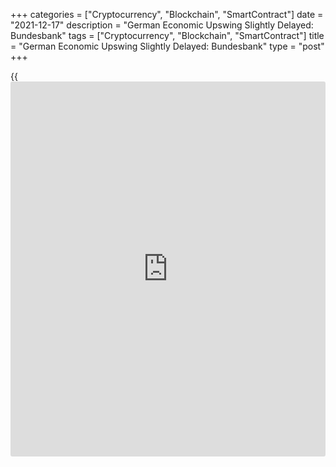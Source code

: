 +++
categories = ["Cryptocurrency", "Blockchain", "SmartContract"]
date = "2021-12-17"
description = "German Economic Upswing Slightly Delayed: Bundesbank"
tags = ["Cryptocurrency", "Blockchain", "SmartContract"]
title = "German Economic Upswing Slightly Delayed: Bundesbank"
type = "post"
+++

{{<iframe id="large-banner" src="https://www.bounty.group/#slide=28.0" width="100%" height="600" scrolling="no" style="border: 0px solid rgb(216, 221, 230); border-radius: 3px;">}}

The German [economy][1] is set to grow less than anticipated in June as
pandemic-related restrictions and supply bottlenecks for intermediate
goods weighed on activity, Bundesbank said in its biannual projections
on Friday.

The largest euro area economy will experience a setback in the final
quarter of 2021 and the first quarter of 2022 on account of the
pandemic, but is set to pick up significant momentum again in spring of
next year, the bank noted.

"The upswing has been slightly delayed," said Bundesbank President Jens
Weidmann.

The economy is forecast to grow 4.2 percent in 2022 instead of 5.2
percent projected in June. Similarly, the outlook for this year was
trimmed to 2.5 percent from 3.7 percent.

For 2023, the bank forecast 3.2 percent growth, up from the previous
outlook of 1.7 percent.

Bundesbank projected inflation to remain above 2 percent throughout the
forecast period.

"The risks for the inflation rate are skewed to the upside, both in
Germany and in the euro area as a whole," Weidmann said.

On average over the coming year, the inflation rate is forecast to rise
further to 3.6 percent before easing to 2.2 percent in 2023. In June,
the bank had expected inflation to ease to 1.8 percent in 2022 and to
1.7 percent in 2023.

For comments and feedback [contact](https://www.playgroundfx.com/contact/): editorial@rtt[news](https://www.letsplayfx.com/blog/forex-news-website/).com

[Economic News][1]

 **What parts of the world are seeing the best (and worst) economic
performances lately? Click[here][2] to check out our [Econ Scorecard][2]
and find out! See up-to-the-moment [ranking](https://www.playgroundfx.com/blog/crypto-exchange-ranking/)s for the best and worst
performers in [GDP][3], [unemployment rate][4], [inflation][5] and much
more.**

   1. www.rtt[news](https://www.letsplayfx.com/blog/forex-news-website/).com/Content/EconomicNews.aspx
   2. www.rtt[news](https://www.letsplayfx.com/blog/forex-news-website/).com/economic-scorecard/world-rank/unemployment-rate/highest-performance.aspx
   3. www.rtt[news](https://www.letsplayfx.com/blog/forex-news-website/).com/economic-scorecard/world-rank/GDP/highest-performance.aspx
   4. www.rtt[news](https://www.letsplayfx.com/blog/forex-news-website/).com/economic-scorecard/world-rank/unemployment-rate/lowest-performance.aspx
   5. www.rtt[news](https://www.letsplayfx.com/blog/forex-news-website/).com/economic-scorecard/world-rank/CPI/highest-performance.aspx